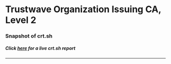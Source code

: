 # Trustwave Organization Issuing CA, Level 2
### Snapshot of crt.sh
##### Click [here](https://crt.sh/?q=77DECE8000964A74AEED685C0C9301F081A29B6F1803B14230DBD0BAC7A39CFC) for a live crt.sh report

---
